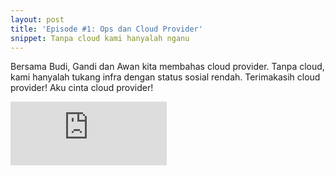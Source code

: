 ```yaml
---
layout: post
title: 'Episode #1: Ops dan Cloud Provider'
snippet: Tanpa cloud kami hanyalah nganu
---
```


Bersama Budi, Gandi dan Awan kita membahas cloud provider. Tanpa cloud, kami hanyalah tukang infra dengan status sosial rendah. Terimakasih cloud provider! Aku cinta cloud provider!

<iframe src="https://anchor.fm/randomops/embed/episodes/Episode-1-Ops-dan-Cloud-Provider-e2hkqp/a-a69vpl" height="102px" width="250px" frameborder="0" scrolling="no"></iframe>
